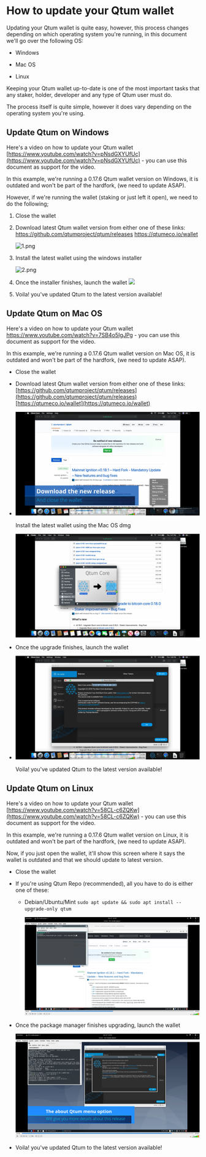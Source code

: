 # How to update your Qtum wallet

Updating your Qtum wallet is quite easy, however, this process changes depending on which operating system you're running, in this document we'll go over the following OS:

- Windows

- Mac OS

- Linux

Keeping your Qtum wallet up-to-date is one of the most important tasks that any staker, holder, developer and any type of Qtum user must do. 

The process itself is quite simple, however it does vary depending on the operating system you're using.

## Update Qtum on Windows

Here's a video on how to update your Qtum wallet [https://www.youtube.com/watch?v=pNsdGXYUfUc](https://www.youtube.com/watch?v=pNsdGXYUfUc) - you can use this document as support for the video.

In this example, we're running a 0.17.6 Qtum wallet version on Windows, it is outdated and won't be part of the hardfork, (we need to update ASAP).

However, if we're running the wallet (staking or just left it open), we need to do the following;

1. Close the wallet

2. Download latest Qtum wallet version from either one of these links:
   https://github.com/qtumproject/qtum/releases
   https://qtumeco.io/wallet
   
   ![1.png](/home/mike/Documents/documents/en/updateqtum/1.png)

3. Install the latest wallet using the windows installer
   
   ![2.png](/home/mike/Documents/documents/en/updateqtum/2.png)

4. Once the installer finishes, launch the wallet
   ![](/home/mike/Documents/documents/en/updateqtum/3.png)

5. Voila! you've updated Qtum to the latest version available!

## Update Qtum on Mac OS

Here's a video on how to update your Qtum wallet https://www.youtube.com/watch?v=7SB4o5IgJPg - you can use this document as support for the video.

In this example, we're running a 0.17.6 Qtum wallet version on Mac OS, it is outdated and won't be part of the hardfork, (we need to update ASAP).

- Close the wallet

- Download latest Qtum wallet version from either one of these links: [https://github.com/qtumproject/qtum/releases](https://github.com/qtumproject/qtum/releases) [https://qtumeco.io/wallet](https://qtumeco.io/wallet)

- ![4.png](4.png)
  
  Install the latest wallet using the Mac OS dmg 
  
  ![5.png](5.png)

- Once the upgrade finishes, launch the wallet

- ![6.png](6.png)
  
  Voila! you've updated Qtum to the latest version available!

## Update Qtum on Linux

Here's a video on how to update your Qtum wallet [https://www.youtube.com/watch?v=58CL-c6ZQKw](https://www.youtube.com/watch?v=58CL-c6ZQKw) - you can use this document as support for the video. 

In this example, we're running a 0.17.6 Qtum wallet version on Linux, it is outdated and won't be part of the hardfork, (we need to update ASAP).

Now, if you just open the wallet, it'll show this screen where it says the wallet is outdated and that we should update to latest version.

- Close the wallet

- If you're using Qtum Repo (recommended), all you have to do is either one of these:
  
  - Debian/Ubuntu/Mint `sudo apt update && sudo apt install --upgrade-only qtum`
    
    ![7.png](7.png)

- Once the package manager finishes upgrading, launch the wallet
  
  ![8.png](8.png)

- Voila! you've updated Qtum to the latest version available!
